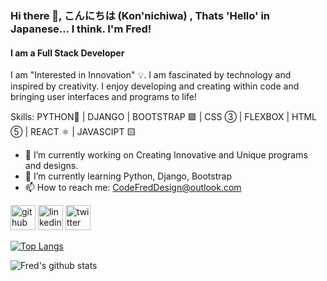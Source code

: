 ### Hi there 👋, こんにちは (Kon'nichiwa) , Thats 'Hello' in Japanese... I think. I'm Fred!
#### I am a Full Stack Developer

I am "Interested in Innovation" 💡. I am fascinated by technology and inspired by creativity. I enjoy developing and creating within code and bringing user interfaces and programs to life!

Skills: PYTHON🐍 | DJANGO | BOOTSTRAP 🟪 | CSS ③ | FLEXBOX | HTML ⑤ | REACT ⚛ | JAVASCIPT 🟨

- 🔭 I’m currently working on Creating Innovative and Unique programs and designs. 
- 🌱 I’m currently learning Python, Django, Bootstrap 
- 📫 How to reach me: CodeFredDesign@outlook.com 


[<img src='https://cdn.jsdelivr.net/npm/simple-icons@3.0.1/icons/github.svg' alt='github' height='40'>](https://github.com/Fmorris825)  [<img src='https://cdn.jsdelivr.net/npm/simple-icons@3.0.1/icons/linkedin.svg' alt='linkedin' height='40'>](https://www.linkedin.com/in/https://www.linkedin.com/in/fred-morris-623107235//)  [<img src='https://cdn.jsdelivr.net/npm/simple-icons@3.0.1/icons/twitter.svg' alt='twitter' height='40'>](https://twitter.com/CodeFredDesign)  

[![Top Langs](https://github-readme-stats.vercel.app/api/top-langs/?username=Fmorris825&layout=compact&theme=chartreuse-dark)](https://github.com/Fmorris825/github-readme-stats)

![Fred's github stats](https://github-readme-stats.vercel.app/api?username=Fmorris825&show_icons=true&theme=chartreuse-dark)
